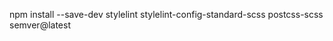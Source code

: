 npm install --save-dev 
  stylelint 
  stylelint-config-standard-scss 
  postcss-scss 
  semver@latest